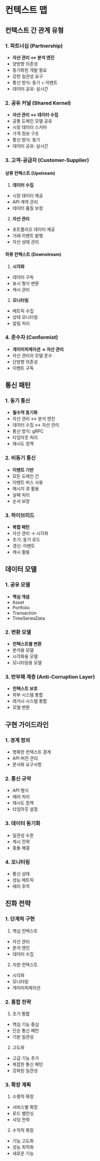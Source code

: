 # 컨텍스트 맵

## 컨텍스트 간 관계 유형

### 1. 파트너십 (Partnership)
- **자산 관리 ↔ 분석 엔진**
- 양방향 의존성
- 동기화된 개발 필요
- 강한 일관성 요구
- 통신 방식: 동기 + 이벤트
- 데이터 공유: 실시간

### 2. 공유 커널 (Shared Kernel)
- **자산 관리 ↔ 데이터 수집**
- 공통 도메인 모델 공유
- 시장 데이터 스키마
- 가격 정보 구조
- 통신 방식: 동기
- 데이터 공유: 실시간

### 3. 고객-공급자 (Customer-Supplier)

#### 상류 컨텍스트 (Upstream)
1. **데이터 수집**
- 시장 데이터 제공
- API 계약 관리
- 데이터 품질 보장

2. **자산 관리**
- 포트폴리오 데이터 제공
- 거래 이벤트 발행
- 자산 상태 관리

#### 하류 컨텍스트 (Downstream)
1. **시각화**
- 데이터 구독
- 표시 형식 변환
- 캐시 관리

2. **모니터링**
- 메트릭 수집
- 상태 모니터링
- 알림 처리

### 4. 준수자 (Conformist)
- **게이미피케이션 → 자산 관리**
- 자산 관리의 모델 준수
- 단방향 의존성
- 이벤트 구독

## 통신 패턴

### 1. 동기 통신
- **필수적 동기화**
- 자산 관리 ↔ 분석 엔진
- 데이터 수집 ↔ 자산 관리
- 통신 방식: gRPC
- 타임아웃 처리
- 재시도 정책

### 2. 비동기 통신
- **이벤트 기반**
- 모든 도메인 간
- 이벤트 버스 사용
- 메시지 큐 활용
- 실패 처리
- 순서 보장

### 3. 하이브리드
- **복합 패턴**
- 자산 관리 → 시각화
- 초기: 동기 로드
- 갱신: 이벤트
- 캐시 활용

## 데이터 모델

### 1. 공유 모델
- **핵심 개념**
- Asset
- Portfolio
- Transaction
- TimeSeriesData

### 2. 변환 모델
- **컨텍스트별 변환**
- 분석용 모델
- 시각화용 모델
- 모니터링용 모델

### 3. 반부패 계층 (Anti-Corruption Layer)
- **컨텍스트 보호**
- 외부 시스템 통합
- 레거시 시스템 통합
- 모델 변환

## 구현 가이드라인

### 1. 경계 정의
- 명확한 컨텍스트 경계
- API 버전 관리
- 문서화 요구사항

### 2. 통신 규약
- API 형식
- 에러 처리
- 재시도 정책
- 타임아웃 설정

### 3. 데이터 동기화
- 일관성 수준
- 캐시 전략
- 충돌 해결

### 4. 모니터링
- 통신 상태
- 성능 메트릭
- 에러 추적

## 진화 전략

### 1. 단계적 구현
1. 핵심 컨텍스트
- 자산 관리
- 분석 엔진
- 데이터 수집

2. 지원 컨텍스트
- 시각화
- 모니터링
- 게이미피케이션

### 2. 통합 전략
1. 초기 통합
- 핵심 기능 중심
- 단순 통신 패턴
- 기본 일관성

2. 고도화
- 고급 기능 추가
- 복잡한 통신 패턴
- 강화된 일관성

### 3. 확장 계획
1. 수평적 확장
- 서비스별 확장
- 로드 밸런싱
- 샤딩 전략

2. 수직적 확장
- 기능 고도화
- 성능 최적화
- 새로운 기능